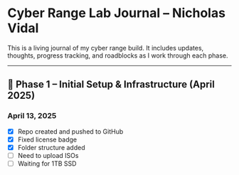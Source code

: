 # Cyber Range Lab Journal – Nicholas Vidal

This is a living journal of my cyber range build. It includes updates, thoughts, progress tracking, and roadblocks as I work through each phase.

---

## 🧱 Phase 1 – Initial Setup & Infrastructure (April 2025)

### April 13, 2025
- [x] Repo created and pushed to GitHub
- [x] Fixed license badge
- [x] Folder structure added
- [ ] Need to upload ISOs
- [ ] Waiting for 1TB SSD
